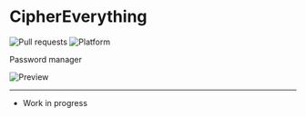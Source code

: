 #  CipherEverything

![Pull requests](https://img.shields.io/badge/github/issues-pr/:rhiskey/:CipherEverything)
![Platform](https://img.shields.io/badge/cocoapods/p/:ios)

Password manager

![Preview](https://media.giphy.com/media/k6eyfKXmMZteSJZOxI/giphy.gif)

---

* Work in progress
